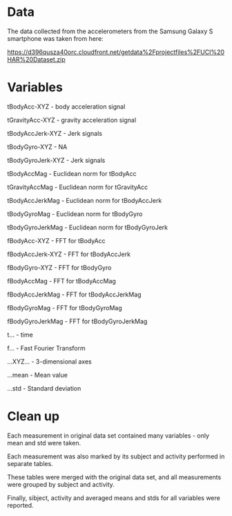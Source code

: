 # Data

The data collected from the accelerometers from the Samsung Galaxy S smartphone was taken from here:

https://d396qusza40orc.cloudfront.net/getdata%2Fprojectfiles%2FUCI%20HAR%20Dataset.zip

# Variables

tBodyAcc-XYZ - body acceleration signal

tGravityAcc-XYZ - gravity acceleration signal

tBodyAccJerk-XYZ - Jerk signals

tBodyGyro-XYZ - NA

tBodyGyroJerk-XYZ - Jerk signals

tBodyAccMag - Euclidean norm for tBodyAcc

tGravityAccMag - Euclidean norm for tGravityAcc

tBodyAccJerkMag - Euclidean norm for tBodyAccJerk

tBodyGyroMag - Euclidean norm for tBodyGyro

tBodyGyroJerkMag - Euclidean norm for tBodyGyroJerk

fBodyAcc-XYZ - FFT for tBodyAcc

fBodyAccJerk-XYZ - FFT for tBodyAccJerk

fBodyGyro-XYZ - FFT for tBodyGyro

fBodyAccMag - FFT for tBodyAccMag

fBodyAccJerkMag - FFT for tBodyAccJerkMag

fBodyGyroMag - FFT for tBodyGyroMag

fBodyGyroJerkMag - FFT for tBodyGyroJerkMag

t... - time

f... - Fast Fourier Transform

...XYZ... - 3-dimensional axes

...mean - Mean value

...std - Standard deviation

# Clean up

Each measurement in original data set contained many variables - only mean and std were taken.

Each measurement was also marked by its subject and activity performed in separate tables.

These tables were merged with the original data set, and all measurements were grouped by subject and activity.

Finally, sibject, activity and averaged means and stds for all variables were reported.
